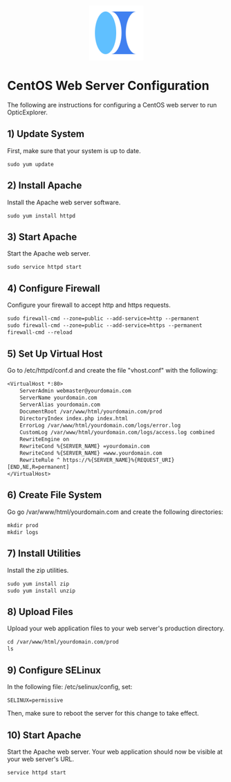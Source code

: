 <p align="center">
  <div align="center">
    <img src="../images/logos/logo.svg" alt="Logo" style="width:25%">
  </div>
</p>

# CentOS Web Server Configuration

The following are instructions for configuring a CentOS web server to run OpticExplorer.

## 1) Update System

First, make sure that your system is up to date.

```
sudo yum update
```

## 2) Install Apache

Install the Apache web server software.

```
sudo yum install httpd
```

## 3) Start Apache

Start the Apache web server.

```
sudo service httpd start
```

## 4) Configure Firewall

Configure your firewall to accept http and https requests.

```
sudo firewall-cmd --zone=public --add-service=http --permanent
sudo firewall-cmd --zone=public --add-service=https --permanent
firewall-cmd --reload
```

## 5) Set Up Virtual Host

Go to /etc/httpd/conf.d and create the file "vhost.conf" with the following:

```
<VirtualHost *:80>
    ServerAdmin webmaster@yourdomain.com
    ServerName yourdomain.com
    ServerAlias yourdomain.com
    DocumentRoot /var/www/html/yourdomain.com/prod
    DirectoryIndex index.php index.html
    ErrorLog /var/www/html/yourdomain.com/logs/error.log
    CustomLog /var/www/html/yourdomain.com/logs/access.log combined
    RewriteEngine on
    RewriteCond %{SERVER_NAME} =yourdomain.com
    RewriteCond %{SERVER_NAME} =www.yourdomain.com
    RewriteRule ^ https://%{SERVER_NAME}%{REQUEST_URI} [END,NE,R=permanent]
</VirtualHost>
```

## 6) Create File System

Go go /var/www/html/yourdomain.com and create the following directories:

```
mkdir prod
mkdir logs
```

## 7) Install Utilities

Install the zip utilities.

```
sudo yum install zip
sudo yum install unzip
```

## 8) Upload Files

Upload your web application files to your web server's production directory.  

```
cd /var/www/html/yourdomain.com/prod
ls
```

## 9) Configure SELinux
In the following file: /etc/selinux/config, set:

```
SELINUX=permissive
```

Then, make sure to reboot the server for this change to take effect.

## 10) Start Apache

Start the Apache web server.  Your web application should now be visible at your web server's URL.

```
service httpd start
```